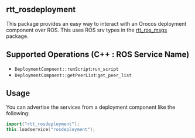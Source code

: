 rtt_rosdeployment
-----------------

This package provides an easy way to interact with an Orocos deployment
component over ROS. This uses ROS srv types in the
[rtt_ros_msgs](../rtt_ros_msgs) package.

## Supported Operations (C++ : ROS Service Name)

* `DeploymentCompnent::runScript`:`run_script`
* `DeploymentCompnent::getPeerList`:`get_peer_list`

## Usage

You can advertise the services from a deployment component like the following:

```cpp
import("rtt_rosdeployment");
this.loadservice("rosdeployment");
```
